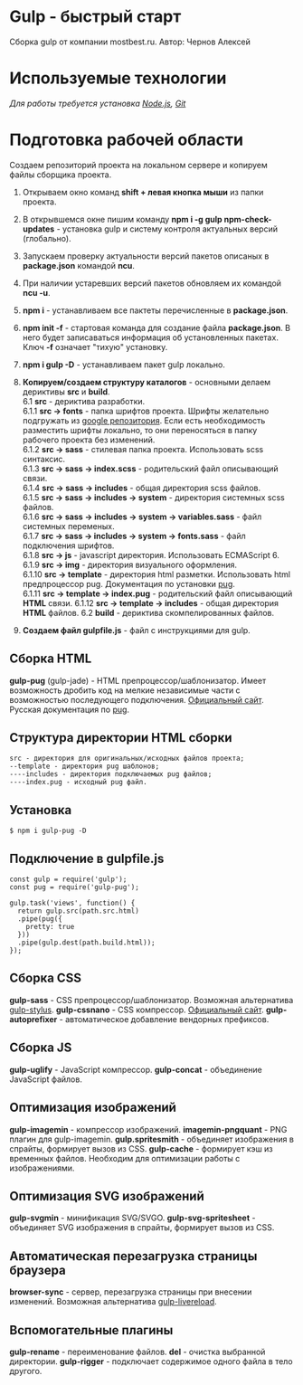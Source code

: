 # Gulp - быстрый старт
Сборка gulp от компании mostbest.ru. Автор: Чернов Алексей

# Используемые технологии
_Для работы требуется установка [Node.js](https://nodejs.org/en/), [Git](https://git-scm.com/)_

# Подготовка рабочей области
Создаем репозиторий проекта на локальном сервере и копируем файлы сборщика проекта.  
1. Открываем окно команд **shift + левая кнопка мыши** из папки проекта.
1. В открывшемся окне пишим команду **npm i -g gulp npm-check-updates** - установка gulp и систему контроля актуальных версий (глобально).
1. Запускаем проверку актуальности версий пакетов описаных в **package.json** командой **ncu**.
1. При наличии устаревших версий пакетов обновляем их командой **ncu -u**.
1. **npm i** - устанавливаем все пактеты перечисленные в **package.json**.
1. **npm init -f** - стартовая команда для создание файла **package.json**. В него будет записаваться информация об установленных пакетах. Ключ **-f** означает "тихую" установку.  
1. **npm i gulp -D** - устанавливаем пакет gulp локально.

1. **Копируем/создаем структуру каталогов** - основными делаем дериктивы **src** и **build**.  
6.1 **src** - дериктива разработки.  
6.1.1 **src -> fonts** - папка шрифтов проекта. Шрифты желательно подгружать из [google репозитория](https://fonts.google.com/).  Если есть необходимость разместить шрифты локально, то они переносяться в папку рабочего проекта без изменений.  
6.1.2 **src -> sass** - стилевая папка проекта. Использовать scss синтаксис.  
6.1.3 **src -> sass -> index.scss** - родительский файл описывающий связи.  
6.1.4 **src -> sass -> includes** - общая директория scss файлов.  
6.1.5 **src -> sass -> includes -> system** - директория системных scss файлов.  
6.1.6 **src -> sass -> includes -> system -> variables.sass** - файл системных переменых.  
6.1.7 **src -> sass -> includes -> system -> fonts.sass** - файл подключения шрифтов.   
6.1.8 **src -> js** - javascript директория. Использовать ECMAScript 6.  
6.1.9 **src -> img** - директория визуального оформления.  
6.1.10 **src -> template** - директория html разметки. Использовать html предпроцессор pug. Документация по установки [pug](https://github.com/MostBest/gulp_pug).  
6.1.11 **src -> template -> index.pug** - родительский файл описывающий **HTML** связи.
6.1.12 **src -> template -> includes** - общая директория **HTML** файлов. 
6.2 **build** - дериктива скомпелированных файлов. 
1. **Создаем файл gulpfile.js** - файл с инструкциями для gulp.


## Сборка HTML
**gulp-pug** (gulp-jade) - HTML препроцессор/шаблонизатор. Имеет возможность дробить код на мелкие независимые части с возможностью последующего подключения. [Официальный сайт](https://pugjs.org/api/getting-started.html). Русская документация по [pug](https://habrahabr.ru/post/278109/).

## Структура директории HTML сборки
```
src - директория для оригинальных/исходных файлов проекта; 
--template - директория pug шаблонов;
----includes - директория подключаемых pug файлов;
----index.pug - исходный pug файл.  
```

## Установка
```
$ npm i gulp-pug -D
```

## Подключение в gulpfile.js
```
const gulp = require('gulp');
const pug = require('gulp-pug');

gulp.task('views', function() {
  return gulp.src(path.src.html)
  .pipe(pug({
    pretty: true
  }))
  .pipe(gulp.dest(path.build.html));
});
```

## Сборка CSS
**gulp-sass** - CSS препроцессор/шаблонизатор. Возможная альтернатива [gulp-stylus](http://stylus-lang.com/). 
**gulp-cssnano** - CSS компрессор. [Официальный сайт](http://cssnano.co/).
**gulp-autoprefixer** - автоматическое добавление вендорных префиксов. 

## Сборка JS
**gulp-uglify** - JavaScript компрессор. 
**gulp-concat** - объединение JavaScript файлов. 

## Оптимизация изображений
**gulp-imagemin** - компрессор изображений. 
**imagemin-pngquant** - PNG плагин для gulp-imagemin.
**gulp.spritesmith** - объединяет изображения в спрайты, формирует вызов из CSS.
**gulp-cache** - формирует кэш из временных файлов. Необходим для оптимизации работы с изображениями. 

## Оптимизация SVG изображений
**gulp-svgmin** - минификация SVG/SVGO.
**gulp-svg-spritesheet** - объединяет SVG изображения в спрайты, формирует вызов из CSS.

## Автоматическая перезагрузка страницы браузера
**browser-sync** - сервер, перезагрузка страницы при внесении изменений. Возможная альтернатива [gulp-livereload](https://www.npmjs.com/package/livereload).

## Вспомогательные плагины
**gulp-rename** - переименование файлов.
**del** - очистка выбранной директории. 
**gulp-rigger** - подключает содержимое одного файла в тело другого. 
